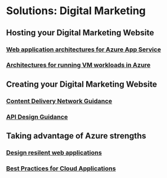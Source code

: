 # Solutions: Digital Marketing
## Hosting your Digital Marketing Website
### [Web application architectures for Azure App Service](/azure/architecture/app-service/basic-web-app?toc=/azure/solutions/digital-marketing/toc.json)
### [Architectures for running VM workloads in Azure](https://docs.microsoft.com/azure/guidance/guidance-ra-compute)
## Creating your Digital Marketing Website
### [Content Delivery Network Guidance](https://docs.microsoft.com/azure/best-practices-cdn)
### [API Design Guidance](https://docs.microsoft.com/en-us/azure/best-practices-api-design)
## Taking advantage of Azure strengths
### [Design resilent web applications](https://docs.microsoft.com/azure/guidance/guidance-resiliency-overview)
### [Best Practices for Cloud Applications](https://docs.microsoft.com/azure/best-practices-cdn)
